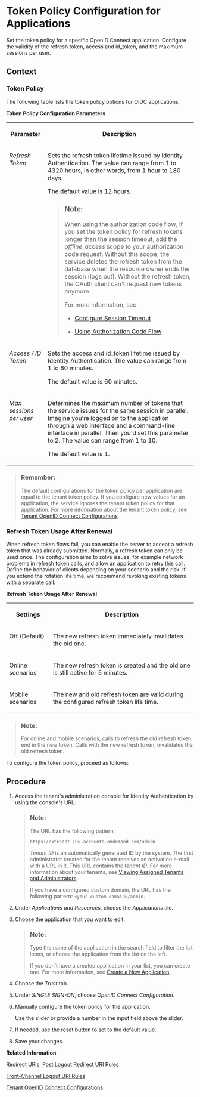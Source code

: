 <!-- loioc4ba52e748554863917b046bf1b7b355 -->

# Token Policy Configuration for Applications

Set the token policy for a specific OpenID Connect application. Configure the validity of the refresh token, access and id\_token, and the maximum sessions per user.



## Context



### Token Policy

The following table lists the token policy options for OIDC applications.

**Token Policy Configuration Parameters**


<table>
<tr>
<th valign="top">

Parameter



</th>
<th valign="top">

Description



</th>
</tr>
<tr>
<td valign="top">

 *Refresh Token* 



</td>
<td valign="top">

Sets the refresh token lifetime issued by Identity Authentication. The value can range from 1 to 4320 hours, in other words, from 1 hour to 180 days.

The default value is 12 hours.

> ### Note:  
> When using the authorization code flow, if you set the token policy for refresh tokens longer than the session timeout, add the *offline\_access* scope to your authorization code request. Without this scope, the service deletes the refresh token from the database when the resource owner ends the session \(logs out\). Without the refresh token, the OAuth client can't request new tokens anymore.
> 
> For more information, see:
> 
> -   [Configure Session Timeout](configure-session-timeout-5ca23e4.md)
> 
> -   [Using Authorization Code Flow](using-authorization-code-flow-c135fc4.md)



</td>
</tr>
<tr>
<td valign="top">

 *Access / ID Token* 



</td>
<td valign="top">

Sets the access and id\_token lifetime issued by Identity Authentication. The value can range from 1 to 60 minutes.

The default value is 60 minutes.



</td>
</tr>
<tr>
<td valign="top">

 *Max sessions per user* 



</td>
<td valign="top">

Determines the maximum number of tokens that the service issues for the same session in parallel. Imagine you’re logged on to the application through a web interface and a command-line interface in parallel. Then you'd set this parameter to 2. The value can range from 1 to 10.

The default value is 1.



</td>
</tr>
</table>

> ### Remember:  
> The default configurations for the token policy per application are equal to the tenant token policy. If you configure new values for an application, the service ignores the tenant token policy for that application. For more information about the tenant token policy, see [Tenant OpenID Connect Configurations](tenant-openid-connect-configurations-3d6abcc.md)



### Refresh Token Usage After Renewal

When refresh token flows fail, you can enable the server to accept a refresh token that was already submitted. Normally, a refresh token can only be used once. The configuration aims to solve issues, for example network problems in refresh token calls, and allow an application to retry this call. Define the behavior of clients depending on your scenario and the risk. If you extend the rotation life time, we recommend revoking existing tokens with a separate call.

**Refresh Token Usage After Renewal**


<table>
<tr>
<th valign="top">

Settings



</th>
<th valign="top">

Description



</th>
</tr>
<tr>
<td valign="top">

Off \(Default\)



</td>
<td valign="top">

The new refresh token immediately invalidates the old one.



</td>
</tr>
<tr>
<td valign="top">

Online scenarios



</td>
<td valign="top">

The new refresh token is created and the old one is still active for 5 minutes.



</td>
</tr>
<tr>
<td valign="top">

Mobile scenarios



</td>
<td valign="top">

The new and old refresh token are valid during the configured refresh token life time.



</td>
</tr>
</table>

> ### Note:  
> For online and mobile scenarios, calls to refresh the old refresh token end in the new token. Calls with the new refresh token, invalidates the old refresh token.

To configure the token policy, proceed as follows:



## Procedure

1.  Access the tenant's administration console for Identity Authentication by using the console's URL.

    > ### Note:  
    > The URL has the following pattern:
    > 
    > `https://<tenant ID>.accounts.ondemand.com/admin`
    > 
    > *Tenant ID* is an automatically generated ID by the system. The first administrator created for the tenant receives an activation e-mail with a URL in it. This URL contains the *tenant ID*. For more information about your tenants, see [Viewing Assigned Tenants and Administrators](../viewing-assigned-tenants-and-administrators-f56e6f2.md).
    > 
    > If you have a configured custom domain, the URL has the following pattern: `<your custom domain>/admin`.

2.  Under *Applications and Resources*, choose the *Applications* tile.

3.  Choose the application that you want to edit.

    > ### Note:  
    > Type the name of the application in the search field to filter the list items, or choose the application from the list on the left.
    > 
    > If you don’t have a created application in your list, you can create one. For more information, see [Create a New Application](create-a-new-application-0d4b255.md).

4.  Choose the *Trust* tab.

5.  Under *SINGLE SIGN-ON*, choose *OpenID Connect Configuration*.

6.  Manually configure the token policy for the application.

    Use the slider or provide a number in the input field above the slider.

7.  If needed, use the reset button to set to the default value.

8.  Save your changes.


**Related Information**  


[Redirect URIs, Post Logout Redirect URI Rules](redirect-uris-post-logout-redirect-uri-rules-48fdb9a.md "Rules for the redirect URIs or post logout redirect URIs.")

[Front-Channel Logout URI Rules](front-channel-logout-uri-rules-789c752.md "Rules for the front-channel URIs.")

[Tenant OpenID Connect Configurations](tenant-openid-connect-configurations-3d6abcc.md "You as a tenant administrator can view and configure the tenant OpenID Connect configurations.")

